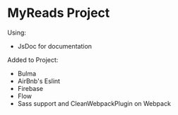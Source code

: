 # MyReads Project

Using:
- JsDoc for documentation

Added to Project:
- Bulma
- AirBnb's Eslint
- Firebase
- Flow
- Sass support and CleanWebpackPlugin on Webpack
